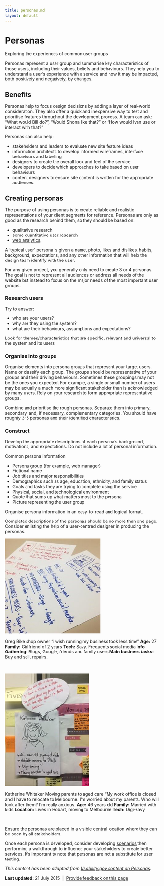 ```yaml
---
title: personas.md
layout: default
---
```

Personas
========

Exploring the experiences of common user groups

Personas represent a user group and summarise key characteristics of those users, including their values, beliefs and behaviours. They help you to understand a user’s experience with a service and how it may be impacted, both positively and negatively, by changes.

Benefits
--------

Personas help to focus design decisions by adding a layer of real-world consideration. They also offer a quick and inexpensive way to test and prioritise features throughout the development process. A team can ask: “What would Bill do?”, “Would Shona like that?” or “How would Ivan use or interact with that?”

Personas can also help:

-   stakeholders and leaders to evaluate new site feature ideas
-   information architects to develop informed wireframes, interface behaviours and labelling
-   designers to create the overall look and feel of the service
-   developers to decide which approaches to take based on user behaviours
-   content designers to ensure site content is written for the appropriate audiences.

Creating personas
-----------------

The purpose of using personas is to create reliable and realistic representations of your client segments for reference. Personas are only as good as the research behind them, so they should be based on:

-   qualitative research
-   some quantitative﻿﻿ [﻿﻿user research](http://www.usability.gov/what-and-why/user_research.md)
-   [web analytics](http://www.usability.gov/what-and-why/web-analytics.html).

A ‘typical user’ persona is given a name, photo, likes and dislikes, habits, background, expectations, and any other information that will help the design team identify with the user.

For any given project, you generally only need to create 3 or 4 personas. The goal is not to represent all audiences or address all needs of the website but instead to focus on the major needs of the most important user groups.

### Research users

Try to answer:

-   who are your users?
-   why are they using the system?
-   what are their behaviours, assumptions and expectations?

Look for themes/characteristics that are specific, relevant and universal to the system and its users.

### Organise into groups

Organise elements into persona groups that represent your target users. Name or classify each group. The groups should be representative of your groups and their driving behaviours. Sometimes these groupings may not be the ones you expected. For example, a single or small number of users may be actually a much more significant stakeholder than is acknowledged by many users. Rely on your research to form appropriate representative groups.

Combine and prioritise the rough personas. Separate them into primary, secondary, and, if necessary, complementary categories. You should have roughly 3-5 personas and their identified characteristics.

### Construct

Develop the appropriate descriptions of each persona’s background, motivations, and expectations. Do not include a lot of personal information.

Common persona information

-   Persona group (for example, web manager)
-   Fictional name
-   Job titles and major responsibilities
-   Demographics such as age, education, ethnicity, and family status
-   Goals and tasks they are trying to complete using the service
-   Physical, social, and technological environment
-   Quote that sums up what matters most to the persona
-   Picture representing the user group

Organise persona information in an easy-to-read and logical format.

Completed descriptions of the personas should be no more than one page. Consider enlisting the help of a user-centred designer in producing the personas.

![Example of a persona handwritten on poster](../../sites/g/files/net466/f/styles/large/public/persona1_1.jpg%3Fitok=pRtvELfY)

Greg
Bike shop owner
“I wish running my business took less time”
**Age:** 27
**Family:** Girlfriend of 2 years
**Tech:** Savy. Frequents social media
**Info Gathering:** Blogs, Google, friends and family users
**Main business tasks:** Buy and sell, repairs.

 

![Example of a brief persona handwritten on poster with speech bubble](../../sites/g/files/net466/f/styles/large/public/persona-2.jpg%3Fitok=6-gocg70)

Katherine Whitaker
​Moving parents to aged care
“My work office is closed and I have to relocate to Melbourne. I’m worried about my parents. Who will look after them? I’m really anxious.
**Age:** 46 years old
**Family:** Married with kids
**Location:** Lives in Hobart, moving to Melbourne
**Tech:** Digi-savy

 

Ensure the personas are placed in a visible central location where they can be seen by all stakeholders.

Once each persona is developed, consider developing [scenarios](../../node/scenarios.md) then performing a walkthrough to influence your stakeholders to create better services. It’s important to note that personas are not a substitute for user testing.

*This content has been adapted from* [*Usability.gov content on Personas*](http://www.usability.gov/how-to-and-tools/methods/personas.md)*.*

**Last updated:** 21 July 2015  |  [Provide feedback on this page](../../feedback%3Furl_from=Userresearch-personas.md)

